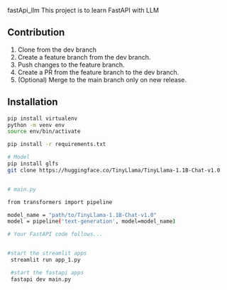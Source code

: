  fastApi_llm
This project is to learn FastAPI with LLM

## Contribution
1. Clone from the dev branch 
2. Create a feature branch from the dev branch.
3. Push changes to the feature branch.
4. Create a PR from the feature branch to the dev branch.
5. (Optional) Merge to the main branch only on new release.

## Installation
```bash
pip install virtualenv
python -m venv env
source env/bin/activate

pip install -r requirements.txt

# Model
pip install glfs
git clone https://huggingface.co/TinyLlama/TinyLlama-1.1B-Chat-v1.0


# main.py

from transformers import pipeline

model_name = "path/to/TinyLlama-1.1B-Chat-v1.0"
model = pipeline('text-generation', model=model_name)

# Your FastAPI code follows...


#start the streamlit apps
 streamlit run app_1.py

 #start the fastapi apps
 fastapi dev main.py

